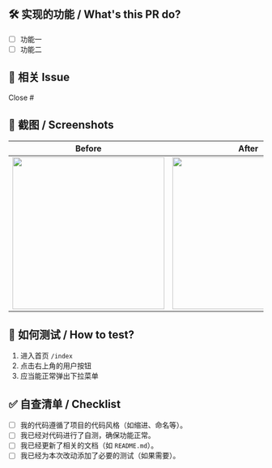 ## 🛠️ 实现的功能 / What's this PR do?
<!-- 清晰描述这个 PR 解决了什么问题，实现了什么功能。例如：修复了首页用户头像不显示的BUG -->

- [ ] 功能一
- [ ] 功能二

## 🔗 相关 Issue
<!-- 关闭相关的 Issue，使用关键字例如：Close #123, Fix #456 -->
Close #

## 📸 截图 / Screenshots
<!-- 如果是前端改动，请务必提供改动前后的截图对比！ -->

| Before | After |
|:------:|:-----:|
| <img src="" width="300"> | <img src="" width="300"> |

## 🧪 如何测试 / How to test?
<!-- 详细描述测试步骤和预期结果，以便评审者进行验收。 -->
1. 进入首页 `/index`
2. 点击右上角的用户按钮
3. 应当能正常弹出下拉菜单

## ✅ 自查清单 / Checklist
<!-- 在提交PR前，请确保你已完成以下步骤！ -->
- [ ] 我的代码遵循了项目的代码风格（如缩进、命名等）。
- [ ] 我已经对代码进行了自测，确保功能正常。
- [ ] 我已经更新了相关的文档（如 `README.md`）。
- [ ] 我已经为本次改动添加了必要的测试（如果需要）。
